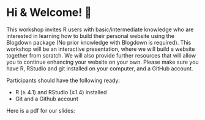 # Hi & Welcome! 👋

This workshop invites R users with basic/intermediate knowledge who are interested in learning how to build their personal website using the Blogdown package (No prior knowledge with Blogdown is required). This workshop will be an interactive presentation, where we will build a website together from scratch. We will also provide further resources that will allow you to continue enhancing your website on your own. Please make sure you have R, RStudio and git installed on your computer, and a GitHub account.

Participants should have the following ready: 

- R (≥ 4.1) and RStudio (≥1.4) installed
- Git and a Github account

Here is a pdf for our slides: 
